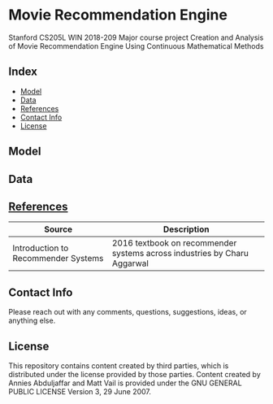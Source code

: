 # Movie Recommendation Engine

Stanford CS205L WIN 2018-209 
Major course project
Creation and Analysis of Movie Recommendation Engine Using Continuous Mathematical Methods

## Index
* [Model](#model)
* [Data](#data)
* [References](#references)
* [Contact Info](#contact-info)
* [License](#License)

## Model


## Data



## [References](https://github.com/polymathnexus5/rec-engine-CS205L-W19/tree/master/references)
| Source | Description |
|-------------------------------------------------------------------------------------------------|----------------------------------------------------------------------------------------------------------------------------------------------------|
| Introduction to Recommender Systems | 2016 textbook on recommender systems across industries by Charu Aggarwal |

## Contact Info
Please reach out with any comments, questions, suggestions, ideas, or anything else.

## License
This repository contains content created by third parties, which is distributed under the license provided by those parties. Content created by Annies Abduljaffar and Matt Vail is provided under the GNU GENERAL PUBLIC LICENSE Version 3, 29 June 2007.
